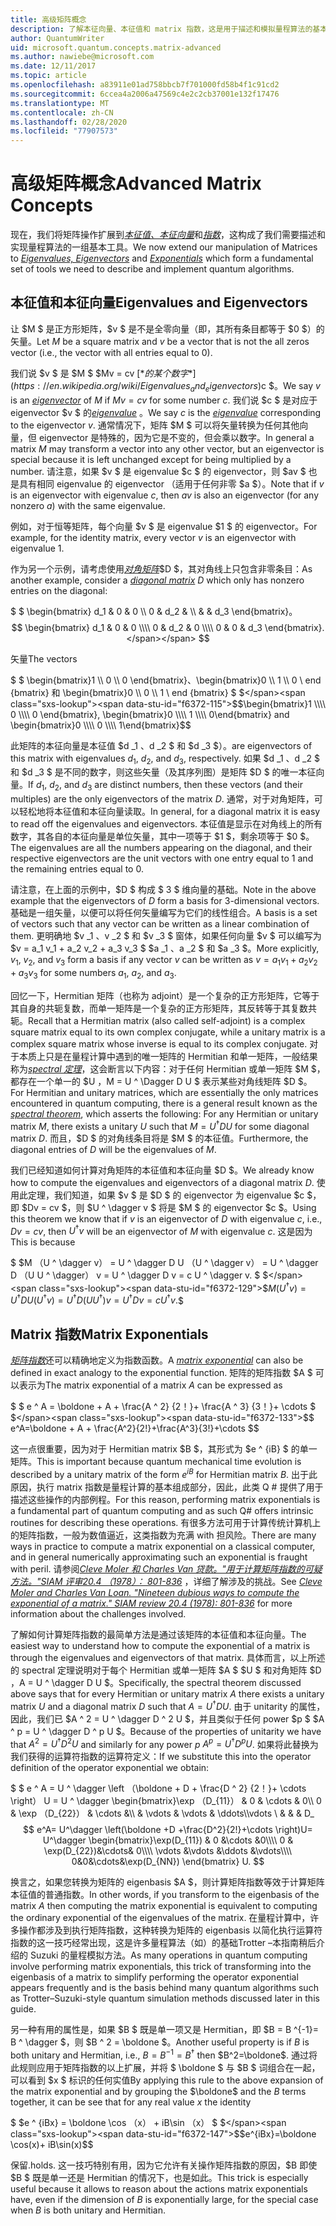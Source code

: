 ```yaml
---
title: 高级矩阵概念
description: 了解本征向量、本征值和 matrix 指数，这是用于描述和模拟量程算法的基本工具。
author: QuantumWriter
uid: microsoft.quantum.concepts.matrix-advanced
ms.author: nawiebe@microsoft.com
ms.date: 12/11/2017
ms.topic: article
ms.openlocfilehash: a83911e01ad758bbcb7f701000fd58b4f1c91cd2
ms.sourcegitcommit: 6ccea4a2006a47569c4e2c2cb37001e132f17476
ms.translationtype: MT
ms.contentlocale: zh-CN
ms.lasthandoff: 02/28/2020
ms.locfileid: "77907573"
---
```

# <a name="advanced-matrix-concepts"></a><span data-ttu-id="f6372-103">高级矩阵概念</span><span class="sxs-lookup"><span data-stu-id="f6372-103">Advanced Matrix Concepts</span></span> #

<span data-ttu-id="f6372-104">现在，我们将矩阵操作扩展到[*本征值、本征向量*](https://en.wikipedia.org/wiki/Eigenvalues_and_eigenvectors)和[*指数*](https://en.wikipedia.org/wiki/Matrix_exponential)，这构成了我们需要描述和实现量程算法的一组基本工具。</span><span class="sxs-lookup"><span data-stu-id="f6372-104">We now extend our manipulation of Matrices to [*Eigenvalues, Eigenvectors*](https://en.wikipedia.org/wiki/Eigenvalues_and_eigenvectors) and [*Exponentials*](https://en.wikipedia.org/wiki/Matrix_exponential) which form a fundamental set of tools we need to describe and implement quantum algorithms.</span></span>

## <a name="eigenvalues-and-eigenvectors"></a><span data-ttu-id="f6372-105">本征值和本征向量</span><span class="sxs-lookup"><span data-stu-id="f6372-105">Eigenvalues and Eigenvectors</span></span> ##

<span data-ttu-id="f6372-106">让 $M $ 是正方形矩阵，$v $ 是不是全零向量（即，其所有条目都等于 $0 $）的矢量。</span><span class="sxs-lookup"><span data-stu-id="f6372-106">Let $M$ be a square matrix and $v$ be a vector that is not the all zeros vector (i.e., the vector with all entries equal to $0$).</span></span>

<span data-ttu-id="f6372-107">我们说 $v $ 是 $M $ $Mv = cv $[*的某个数字*](https://en.wikipedia.org/wiki/Eigenvalues_and_eigenvectors)$c $。</span><span class="sxs-lookup"><span data-stu-id="f6372-107">We say $v$ is an [*eigenvector*](https://en.wikipedia.org/wiki/Eigenvalues_and_eigenvectors) of  $M$ if $Mv = cv$ for some number $c$.</span></span> <span data-ttu-id="f6372-108">我们说 $c $ 是对应于 eigenvector $v $ 的[*eigenvalue*](https://en.wikipedia.org/wiki/Eigenvalues_and_eigenvectors) 。</span><span class="sxs-lookup"><span data-stu-id="f6372-108">We say $c$ is the [*eigenvalue*](https://en.wikipedia.org/wiki/Eigenvalues_and_eigenvectors) corresponding to the eigenvector $v$.</span></span> <span data-ttu-id="f6372-109">通常情况下，矩阵 $M $ 可以将矢量转换为任何其他向量，但 eigenvector 是特殊的，因为它是不变的，但会乘以数字。</span><span class="sxs-lookup"><span data-stu-id="f6372-109">In general a matrix $M$ may transform a vector into any other vector, but an eigenvector is special because it is left unchanged except for being multiplied by a number.</span></span> <span data-ttu-id="f6372-110">请注意，如果 $v $ 是 eigenvalue $c $ 的 eigenvector，则 $av $ 也是具有相同 eigenvalue 的 eigenvector （适用于任何非零 $a $）。</span><span class="sxs-lookup"><span data-stu-id="f6372-110">Note that if $v$ is an eigenvector with eigenvalue $c$, then $av$ is also an eigenvector (for any nonzero $a$) with the same eigenvalue.</span></span>

<span data-ttu-id="f6372-111">例如，对于恒等矩阵，每个向量 $v $ 是 eigenvalue $1 $ 的 eigenvector。</span><span class="sxs-lookup"><span data-stu-id="f6372-111">For example, for the identity matrix, every vector $v$ is an eigenvector with eigenvalue $1$.</span></span>

<span data-ttu-id="f6372-112">作为另一个示例，请考虑使用[*对角矩阵*](https://en.wikipedia.org/wiki/Diagonal_matrix)$D $，其对角线上只包含非零条目：</span><span class="sxs-lookup"><span data-stu-id="f6372-112">As another example, consider a [*diagonal matrix*](https://en.wikipedia.org/wiki/Diagonal_matrix) $D$ which only has nonzero entries on the diagonal:</span></span>

<span data-ttu-id="f6372-113">$ $ \begin{bmatrix} d_1 & 0 & 0 \\\\ 0 & d_2 & \\\\ & & d_3 \end{bmatrix}。</span><span class="sxs-lookup"><span data-stu-id="f6372-113">$$ \begin{bmatrix} d_1 & 0 & 0 \\\\ 0 & d_2 & 0 \\\\ 0 & 0 & d_3 \end{bmatrix}.</span></span>
$$

<span data-ttu-id="f6372-114">矢量</span><span class="sxs-lookup"><span data-stu-id="f6372-114">The vectors</span></span>

<span data-ttu-id="f6372-115">$ $ \begin{bmatrix}1 \\\\ 0 \\\\ 0 \end{bmatrix}、\begin{bmatrix}0 \\\\ 1 \\\\ 0 \ end {bmatrix} 和 \begin{bmatrix}0 \\\\ 0 \\\\ 1 \ end {bmatrix} $ $</span><span class="sxs-lookup"><span data-stu-id="f6372-115">$$\begin{bmatrix}1 \\\\ 0 \\\\ 0 \end{bmatrix}, \begin{bmatrix}0 \\\\ 1 \\\\ 0\end{bmatrix} and \begin{bmatrix}0 \\\\ 0 \\\\ 1\end{bmatrix}$$</span></span>

<span data-ttu-id="f6372-116">此矩阵的本征向量是本征值 $d _1 $、$d _2 $ 和 $d _3 $）。</span><span class="sxs-lookup"><span data-stu-id="f6372-116">are eigenvectors of this matrix with eigenvalues  $d_1$, $d_2$, and $d_3$, respectively.</span></span> <span data-ttu-id="f6372-117">如果 $d _1 $、$d _2 $ 和 $d _3 $ 是不同的数字，则这些矢量（及其序列图）是矩阵 $D $ 的唯一本征向量。</span><span class="sxs-lookup"><span data-stu-id="f6372-117">If $d_1$, $d_2$, and $d_3$ are distinct numbers, then these vectors (and their multiples) are the only eigenvectors of the matrix $D$.</span></span> <span data-ttu-id="f6372-118">通常，对于对角矩阵，可以轻松地将本征值和本征向量读取。</span><span class="sxs-lookup"><span data-stu-id="f6372-118">In general, for a diagonal matrix it is easy to read off the eigenvalues and eigenvectors.</span></span> <span data-ttu-id="f6372-119">本征值是显示在对角线上的所有数字，其各自的本征向量是单位矢量，其中一项等于 $1 $，剩余项等于 $0 $。</span><span class="sxs-lookup"><span data-stu-id="f6372-119">The eigenvalues are all the numbers appearing on the diagonal, and their respective eigenvectors are the unit vectors with one entry equal to $1$ and the remaining entries equal to $0$.</span></span>

<span data-ttu-id="f6372-120">请注意，在上面的示例中，$D $ 构成 $ 3 $ 维向量的基础。</span><span class="sxs-lookup"><span data-stu-id="f6372-120">Note in the above example that the eigenvectors of $D$ form a basis for $3$-dimensional vectors.</span></span> <span data-ttu-id="f6372-121">基础是一组矢量，以便可以将任何矢量编写为它们的线性组合。</span><span class="sxs-lookup"><span data-stu-id="f6372-121">A basis is a set of vectors such that any vector can be written as a linear combination of them.</span></span> <span data-ttu-id="f6372-122">更明确地 $v _1 $、$v _2 $ 和 $v _3 $ 窗体，如果任何向量 $v $ 可以编写为 $v = a_1 v_1 + a_2 v_2 + a_3 v_3 $ $a _1 $、$a _2 $ 和 $a _3 $。</span><span class="sxs-lookup"><span data-stu-id="f6372-122">More explicitly, $v_1$, $v_2$, and $v_3$ form a basis if any vector $v$ can be written as $v=a_1 v_1 + a_2 v_2 + a_3 v_3$ for some numbers $a_1$, $a_2$, and $a_3$.</span></span>

<span data-ttu-id="f6372-123">回忆一下，Hermitian 矩阵（也称为 adjoint）是一个复杂的正方形矩阵，它等于其自身的共轭复数，而单一矩阵是一个复杂的正方形矩阵，其反转等于其复数共轭。</span><span class="sxs-lookup"><span data-stu-id="f6372-123">Recall that a Hermitian matrix (also called self-adjoint) is a complex square matrix equal to its own complex conjugate, while a unitary matrix is a complex square matrix whose inverse is equal to its complex conjugate.</span></span>
<span data-ttu-id="f6372-124">对于本质上只是在量程计算中遇到的唯一矩阵的 Hermitian 和单一矩阵，一般结果称为[*spectral 定理*](https://en.wikipedia.org/wiki/Spectral_theorem)，这会断言以下内容：对于任何 Hermitian 或单一矩阵 $M $，都存在一个单一的 $U $，$M = U ^ \Dagger D U $ 表示某些对角线矩阵 $D $。</span><span class="sxs-lookup"><span data-stu-id="f6372-124">For Hermitian and unitary matrices, which are essentially the only matrices encountered in quantum computing, there is a general result known as the [*spectral theorem*](https://en.wikipedia.org/wiki/Spectral_theorem), which asserts the following: For any Hermitian or unitary matrix $M$, there exists a unitary $U$ such that $M=U^\dagger D U$ for some diagonal matrix $D$.</span></span> <span data-ttu-id="f6372-125">而且，$D $ 的对角线条目将是 $M $ 的本征值。</span><span class="sxs-lookup"><span data-stu-id="f6372-125">Furthermore, the diagonal entries of $D$ will be the eigenvalues of $M$.</span></span>

<span data-ttu-id="f6372-126">我们已经知道如何计算对角矩阵的本征值和本征向量 $D $。</span><span class="sxs-lookup"><span data-stu-id="f6372-126">We already know how to compute the eigenvalues and eigenvectors of a diagonal matrix $D$.</span></span> <span data-ttu-id="f6372-127">使用此定理，我们知道，如果 $v $ 是 $D $ 的 eigenvector 为 eigenvalue $c $，即 $Dv = cv $，则 $U ^ \dagger v $ 将是 $M $ 的 eigenvector $c $。</span><span class="sxs-lookup"><span data-stu-id="f6372-127">Using this theorem we know that if $v$ is an eigenvector of $D$ with eigenvalue $c$, i.e., $Dv = cv$, then $U^\dagger v$ will be an eigenvector of $M$ with eigenvalue $c$.</span></span> <span data-ttu-id="f6372-128">这是因为</span><span class="sxs-lookup"><span data-stu-id="f6372-128">This is because</span></span>

<span data-ttu-id="f6372-129">$ $M （U ^ \dagger v） = U ^ \dagger D U （U ^ \dagger v） = U ^ \dagger D （U U ^ \dagger） v = U ^ \dagger D v = c U ^ \dagger v. $ $</span><span class="sxs-lookup"><span data-stu-id="f6372-129">$$M(U^\dagger v) = U^\dagger D U  (U^\dagger v) =U^\dagger D (U  U^\dagger) v = U^\dagger D v = c U^\dagger v.$$</span></span>

## <a name="matrix-exponentials"></a><span data-ttu-id="f6372-130">Matrix 指数</span><span class="sxs-lookup"><span data-stu-id="f6372-130">Matrix Exponentials</span></span>
<span data-ttu-id="f6372-131">[*矩阵指数*](https://en.wikipedia.org/wiki/Matrix_exponential)还可以精确地定义为指数函数。</span><span class="sxs-lookup"><span data-stu-id="f6372-131">A [*matrix exponential*](https://en.wikipedia.org/wiki/Matrix_exponential) can also be defined in exact analogy to the exponential function.</span></span>  <span data-ttu-id="f6372-132">矩阵的矩阵指数 $A $ 可以表示为</span><span class="sxs-lookup"><span data-stu-id="f6372-132">The matrix exponential of a matrix $A$ can be expressed as</span></span>

<span data-ttu-id="f6372-133">$ $ e ^ A = \boldone + A + \frac{A ^ 2} {2！}+ \frac{A ^ 3} {3！}+ \cdots $ $</span><span class="sxs-lookup"><span data-stu-id="f6372-133">$$ e^A=\boldone + A + \frac{A^2}{2!}+\frac{A^3}{3!}+\cdots $$</span></span>

<span data-ttu-id="f6372-134">这一点很重要，因为对于 Hermitian matrix $B $，其形式为 $e ^ {iB} $ 的单一矩阵。</span><span class="sxs-lookup"><span data-stu-id="f6372-134">This is important because quantum mechanical time evolution is described by a unitary matrix of the form $e^{iB}$ for Hermitian matrix $B$.</span></span>  <span data-ttu-id="f6372-135">出于此原因，执行 matrix 指数是量程计算的基本组成部分，因此，此类 Q # 提供了用于描述这些操作的内部例程。</span><span class="sxs-lookup"><span data-stu-id="f6372-135">For this reason, performing matrix exponentials is a fundamental part of quantum computing and as such Q# offers intrinsic routines for describing these operations.</span></span>
<span data-ttu-id="f6372-136">有很多方法可用于计算传统计算机上的矩阵指数，一般为数值逼近，这类指数为充满 with 担风险。</span><span class="sxs-lookup"><span data-stu-id="f6372-136">There are many ways in practice to compute a matrix exponential on a classical computer, and in general numerically approximating such an exponential is fraught with peril.</span></span>  <span data-ttu-id="f6372-137">请参阅[*Cleve Moler 和 Charles Van 贷款。"用于计算矩阵指数的可疑方法。"SIAM 评审20.4 （1978）： 801-836*](https://doi.org/10.1137/S00361445024180) ，详细了解涉及的挑战。</span><span class="sxs-lookup"><span data-stu-id="f6372-137">See [*Cleve Moler and Charles Van Loan. "Nineteen dubious ways to compute the exponential of a matrix." SIAM review 20.4 (1978): 801-836*](https://doi.org/10.1137/S00361445024180) for more information about the challenges involved.</span></span>

<span data-ttu-id="f6372-138">了解如何计算矩阵指数的最简单方法是通过该矩阵的本征值和本征向量。</span><span class="sxs-lookup"><span data-stu-id="f6372-138">The easiest way to understand how to compute the exponential of a matrix is through the eigenvalues and eigenvectors of that matrix.</span></span>  <span data-ttu-id="f6372-139">具体而言，以上所述的 spectral 定理说明对于每个 Hermitian 或单一矩阵 $A $ $U $ 和对角矩阵 $D $，$A = U ^ \dagger D U $。</span><span class="sxs-lookup"><span data-stu-id="f6372-139">Specifically, the spectral theorem discussed above says that for every Hermitian or unitary matrix $A$ there exists a unitary matrix $U$ and a diagonal matrix $D$ such that $A=U^\dagger D U$.</span></span>  <span data-ttu-id="f6372-140">由于 unitarity 的属性，因此，我们已 $A ^ 2 = U ^ \dagger D ^ 2 U $，并且类似于任何 power $p $ $A ^ p = U ^ \dagger D ^ p U $。</span><span class="sxs-lookup"><span data-stu-id="f6372-140">Because of the properties of unitarity we have that $A^2 = U^\dagger D^2 U$ and similarly for any power $p$ $A^p = U^\dagger D^p U$.</span></span>  <span data-ttu-id="f6372-141">如果将此替换为我们获得的运算符指数的运算符定义：</span><span class="sxs-lookup"><span data-stu-id="f6372-141">If we substitute this into the operator definition of the operator exponential we obtain:</span></span>

<span data-ttu-id="f6372-142">$ $ e ^ A = U ^ \dagger \left （\boldone + D + \frac{D ^ 2} {2！}+ \cdots \right） U = U ^ \dagger \begin{bmatrix}\exp （D_{11}） & 0 & \cdots & 0\\\\ 0 & \exp （D_{22}） & \cdots &\\\\ & \vdots & \vdots & \ddots\\\vdots \\ & & & D_</span><span class="sxs-lookup"><span data-stu-id="f6372-142">$$ e^A= U^\dagger \left(\boldone +D +\frac{D^2}{2!}+\cdots \right)U= U^\dagger \begin{bmatrix}\exp(D_{11}) & 0 &\cdots &0\\\\ 0 & \exp(D_{22})&\cdots& 0\\\\ \vdots &\vdots &\ddots &\vdots\\\\ 0&0&\cdots&\exp(D_{NN}) \end{bmatrix} U. $$</span></span>

<span data-ttu-id="f6372-143">换言之，如果您转换为矩阵的 eigenbasis $A $，则计算矩阵指数等效于计算矩阵本征值的普通指数。</span><span class="sxs-lookup"><span data-stu-id="f6372-143">In other words, if you transform to the eigenbasis of the matrix $A$ then computing the matrix exponential is equivalent to computing the ordinary exponential of the eigenvalues of the matrix.</span></span>  <span data-ttu-id="f6372-144">在量程计算中，许多操作都涉及到执行矩阵指数，这种转换为矩阵的 eigenbasis 以简化执行运算符指数的这一技巧经常出现，这是许多量程算法（如）的基础Trotter –本指南稍后介绍的 Suzuki 的量程模拟方法。</span><span class="sxs-lookup"><span data-stu-id="f6372-144">As many operations in quantum computing involve performing matrix exponentials, this trick of transforming into the eigenbasis of a matrix to simplify performing the operator exponential appears frequently and is the basis behind many quantum algorithms such as Trotter–Suzuki-style quantum simulation methods discussed later in this guide.</span></span>

<span data-ttu-id="f6372-145">另一种有用的属性是，如果 $B $ 既是单一项又是 Hermitian，即 $B = B ^{-1}= B ^ \dagger $，则 $B ^ 2 = \boldone $。</span><span class="sxs-lookup"><span data-stu-id="f6372-145">Another useful property is if $B$ is both unitary and Hermitian, i.e., $B=B^{-1}=B^\dagger$ then $B^2=\boldone$.</span></span> <span data-ttu-id="f6372-146">通过将此规则应用于矩阵指数的以上扩展，并将 $ \boldone $ 与 $B $ 词组合在一起，可以看到 $x $ 标识的任何实值</span><span class="sxs-lookup"><span data-stu-id="f6372-146">By applying this rule to the above expansion of the matrix exponential and by grouping the $\boldone$ and the $B$ terms together, it can be see that for any real value $x$ the identity</span></span>

<span data-ttu-id="f6372-147">$ $e ^ {iBx} = \boldone \cos （x） + iB\sin （x） $ $</span><span class="sxs-lookup"><span data-stu-id="f6372-147">$$e^{iBx}=\boldone \cos(x)+ iB\sin(x)$$</span></span>


<span data-ttu-id="f6372-148">保留.</span><span class="sxs-lookup"><span data-stu-id="f6372-148">holds.</span></span> <span data-ttu-id="f6372-149">这一技巧特别有用，因为它允许有关操作矩阵指数的原因，$B 即使 $B $ 既是单一还是 Hermitian 的情况下，也是如此。</span><span class="sxs-lookup"><span data-stu-id="f6372-149">This trick is especially useful because it allows to reason about the actions matrix exponentials have, even if the dimension of $B$ is exponentially large, for the special case when $B$ is both unitary and Hermitian.</span></span>
